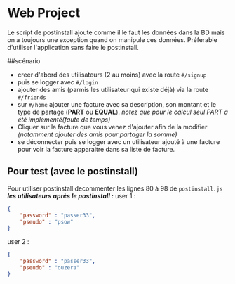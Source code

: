 # Web Project

Le  script de postinstall ajoute comme il le faut  les données dans la BD mais on a toujours une exception quand on manipule ces données. 
Préferable d'utiliser l'application sans faire le postinstall.

##scénario 
 - creer d'abord des utilisateurs (2 au moins) avec la route `#/signup` 
 - puis se logger avec `#/login`
 - ajouter des amis (parmis les utilisateur qui existe déjà) via la route `#/friends`
 - sur `#/home` ajouter une facture avec sa description, son montant et le type de partage (**PART** ou **EQUAL**). *notez que pour le calcul seul PART a été implémenté(faute de temps)*
 - Cliquer sur la facture que vous venez d'ajouter afin de la modifier *(notamment ajouter des amis pour partager la somme)* 
 - se déconnecter puis se logger avec un utilisateur ajouté à une facture pour voir la facture apparaitre dans sa liste de facture.

## Pour test (avec le postinstall)
Pour utiliser postinstall decommenter les lignes 80 à  98 de `postinstall.js`
***les utilisateurs après le postinstall :*** 
user 1 : 
```json
{
	"password" : "passer33",
    "pseudo" : "psow"
}
```
user 2 :
```json
{
	"password" : "passer33",
    "pseudo" : "ouzera"
}
```